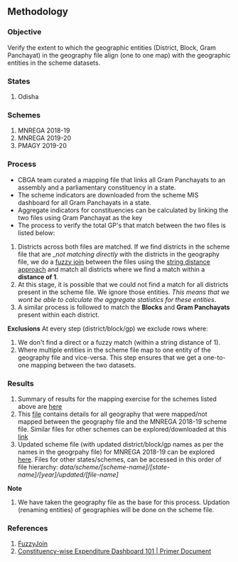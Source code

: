 ## Methodology

### Objective

Verify the extent to which the geographic entities (District, Block, Gram Panchayat) in the geography file align (one to one map) with the geographic entities in the scheme datasets. 

### States

1. Odisha

### Schemes

1. MNREGA 2018-19
2. MNREGA 2019-20
3. PMAGY 2019-20

### Process

- CBGA team curated a mapping file that links all Gram Panchayats to an assembly and a parliamentary constituency in a state. 
- The scheme indicators are downloaded from the scheme MIS dashboard for all Gram Panchayats in a state. 
- Aggregate indicators for constituencies can be calculated by linking the two files using Gram Panchayat as the key
- The process to verify the total GP's that match between the two files is listed below:

1. Districts across both files are matched. If we find districts in the scheme file that are __not matching directly_ with the districts in the geography file, we do a [fuzzy join](https://github.com/dgrtwo/fuzzyjoin/blob/master/README.md) between the files using the [string distance approach](https://cran.r-project.org/web/packages/fuzzyjoin/vignettes/stringdist_join.html) and match all districts where we find a match within a **distance of 1**. 
2. At this stage, it is possible that we could not find a match for all districts present in the scheme file. We ignore those entities. *This means that we wont be able to calculate the aggregate statistics for these entities*.
3. A similar process is followed to match the **Blocks** and **Gram Panchayats** present within each district.

**Exclusions** 
At every step (district/block/gp) we exclude rows where:

1. We don't find a direct or a fuzzy match (within a string distance of 1).
2. Where multiple entities in the scheme file map to one entity of the geography file and vice-versa. This step ensures that we get a one-to-one mapping between the two datasets.


### Results

1. Summary of results for the mapping exercise for the schemes listed above are [here](https://cbgaindia.github.io/obi-constituency-data-mapping/scripts/scheme-wise-mapping-results.html) 
2. This [file](https://github.com/cbgaindia/obi-constituency-data-mapping/blob/main/data/results/mnrega-2018-19-geography-mapping-summary.csv) contains details for all geography that were mapped/not mapped between the geography file and the MNREGA 2018-19 scheme file. Similar files for other schemes can be explored/downloaded at this [link](https://github.com/cbgaindia/obi-constituency-data-mapping/tree/main/data/results)
3. Updated scheme file (with updated district/block/gp names as per the names in the geogrpahy file) for MNREGA 2018-19 can be explored [here](https://github.com/cbgaindia/obi-constituency-data-mapping/blob/main/data/scheme/MNREGA/odisha/2018-19/updated/odisha-mnrega-2018-updated.csv). Files for other states/schemes, can be accessed in this order of file hierarchy: _data/scheme/[scheme-name]/[state-name]/[year]/updated/[file-name]_

**Note**

1. We have taken the geography file as the base for this process. Updation (renaming entities) of geographies will be done on the scheme file.

### References

1. [FuzzyJoin](https://github.com/dgrtwo/fuzzyjoin)
2. [Constituency-wise Expenditure Dashboard 101 | Primer Document](https://docs.google.com/document/d/1SLoBna7NNczMfiySusZpdykNrQk2bIRNA5yfZlnd8ig/edit) 
